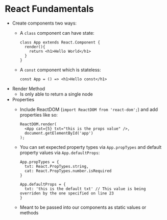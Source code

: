 # React Fundamentals

- Create components two ways:
  - A `class` component can have state:
  
    ```
    class App extends React.Component {
      render(){
        return <h1>Hello World</h1>
      }
    }
    ```
  - A `const` component which is stateless:
  
    ```
    const App = () => <h1>Hello const</h1>
    ```
- Render Method
  - Is only able to return a single node
- Properties
  - Include ReactDOM (`import ReactDOM from 'react-dom';`) and add properties like so:

	```
	ReactDOM.render(
	  <App cat={5} txt="this is the props value" />,
	  document.getElementById('app')
	);
	```
  - You can set expected property types via `App.propTypes` and default property values via `App.defaultProps`:

	```
	App.propTypes = {
	  txt: React.PropTypes.string,
	  cat: React.PropTypes.number.isRequired
	}
	
	App.defaultProps = {
	  txt: 'this is the default txt' // This value is being overriden by the one specified on line 23
	}
	```
  - Meant to be passed into our components as static values or methods

